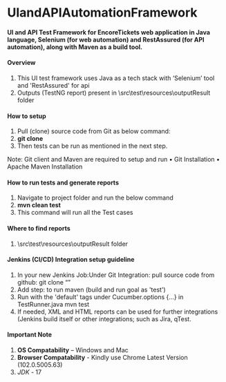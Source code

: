 # UIandAPIAutomationFramework

<h4>UI and API Test Framework for EncoreTickets web application in Java language, Selenium (for web automation) and RestAssured (for API automation), along with Maven as a build tool.</h4>

<h4>Overview</h4>

1. This UI test framework uses Java as a tech stack with ‘Selenium’ tool and 'RestAssured' for api
2. Outputs (TestNG report) present in \src\test\resources\outputResult folder

<h4>How to setup</h4>

1. Pull (clone) source code from Git as below command:
2. **git clone** 
3. Then tests can be run as mentioned in the next step.

Note: Git client and Maven are required to setup and run
•	Git Installation
•	Apache Maven Installation

<h4>How to run tests and generate reports</h4>

1. Navigate to project folder and run the below command 
2. **mvn clean test**
3. This command will run all the Test cases 


<h4>Where to find reports</h4>

1. \src\test\resources\outputResult folder

<h4>Jenkins (CI/CD) Integration setup guideline</h4>

1. In your new Jenkins Job:Under Git Integration: pull source code from github: git clone “”
2. Add step: to run maven (build and run goal as 'test')
3. Run with the 'default' tags under Cucumber.options {...} in TestRunner.java mvn test 
4. If needed, XML and HTML reports can be used for further integrations (Jenkins build itself or other integrations; such as Jira, qTest.
  


<h4>Important Note</h4>

1. **OS Compatability** – Windows and Mac 
2. **Browser Compatability** - Kindly use Chrome Latest Version (102.0.5005.63)
3. *JDK* - 17

